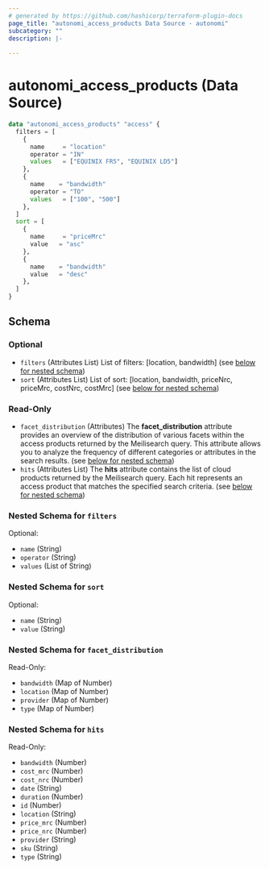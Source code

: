 ```yaml
---
# generated by https://github.com/hashicorp/terraform-plugin-docs
page_title: "autonomi_access_products Data Source - autonomi"
subcategory: ""
description: |-
  
---
```


# autonomi_access_products (Data Source)

```terraform
data "autonomi_access_products" "access" {
  filters = [
    {
      name     = "location"
      operator = "IN"
      values   = ["EQUINIX FR5", "EQUINIX LD5"]
    },
    {
      name    = "bandwidth"
      operator = "TO"
      values   = ["100", "500"]
    },
  ]
  sort = [
    {
      name     = "priceMrc"
      value   = "asc"
    },
    {
      name    = "bandwidth"
      value   = "desc"
    },
  ]
} 
```

<!-- schema generated by tfplugindocs -->
## Schema

### Optional

- `filters` (Attributes List) List of filters: [location, bandwidth] (see [below for nested schema](#nestedatt--filters))
- `sort` (Attributes List) List of sort: [location, bandwidth, priceNrc, priceMrc, costNrc, costMrc] (see [below for nested schema](#nestedatt--sort))

### Read-Only

- `facet_distribution` (Attributes) The **facet_distribution** attribute provides an overview of the distribution of various facets
					within the access products returned by the Meilisearch query. This attribute allows you to analyze the frequency of 
					different categories or attributes in the search results. (see [below for nested schema](#nestedatt--facet_distribution))
- `hits` (Attributes List) The **hits** attribute contains the list of cloud products returned by the Meilisearch query.
					Each hit represents an access product that matches the specified search criteria. (see [below for nested schema](#nestedatt--hits))

<a id="nestedatt--filters"></a>
### Nested Schema for `filters`

Optional:

- `name` (String)
- `operator` (String)
- `values` (List of String)


<a id="nestedatt--sort"></a>
### Nested Schema for `sort`

Optional:

- `name` (String)
- `value` (String)


<a id="nestedatt--facet_distribution"></a>
### Nested Schema for `facet_distribution`

Read-Only:

- `bandwidth` (Map of Number)
- `location` (Map of Number)
- `provider` (Map of Number)
- `type` (Map of Number)


<a id="nestedatt--hits"></a>
### Nested Schema for `hits`

Read-Only:

- `bandwidth` (Number)
- `cost_mrc` (Number)
- `cost_nrc` (Number)
- `date` (String)
- `duration` (Number)
- `id` (Number)
- `location` (String)
- `price_mrc` (Number)
- `price_nrc` (Number)
- `provider` (String)
- `sku` (String)
- `type` (String)
